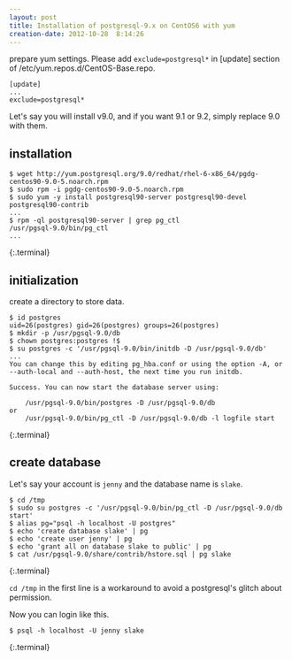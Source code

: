 ```yaml
---
layout: post
title: Installation of postgresql-9.x on CentOS6 with yum
creation-date: 2012-10-28  8:14:26
---
```

prepare yum settings.
Please add `exclude=postgresql*` in [update] section of /etc/yum.repos.d/CentOS-Base.repo.

    [update]
    ...
    exclude=postgresql*


Let's say you will install v9.0, and if you want 9.1 or 9.2, simply replace 9.0 with them.

installation
------------

    $ wget http://yum.postgresql.org/9.0/redhat/rhel-6-x86_64/pgdg-centos90-9.0-5.noarch.rpm
    $ sudo rpm -i pgdg-centos90-9.0-5.noarch.rpm
    $ sudo yum -y install postgresql90-server postgresql90-devel postgresql90-contrib
    ...
    $ rpm -ql postgresql90-server | grep pg_ctl
    /usr/pgsql-9.0/bin/pg_ctl
    ...
{:.terminal}


initialization
--------------
create a directory to store data.

    $ id postgres
    uid=26(postgres) gid=26(postgres) groups=26(postgres)
    $ mkdir -p /usr/pgsql-9.0/db
    $ chown postgres:postgres !$
    $ su postgres -c '/usr/pgsql-9.0/bin/initdb -D /usr/pgsql-9.0/db'
    ...
    You can change this by editing pg_hba.conf or using the option -A, or
    --auth-local and --auth-host, the next time you run initdb.

    Success. You can now start the database server using:

        /usr/pgsql-9.0/bin/postgres -D /usr/pgsql-9.0/db
    or
        /usr/pgsql-9.0/bin/pg_ctl -D /usr/pgsql-9.0/db -l logfile start
{:.terminal}


create database
---------------
Let's say your account is `jenny` and the database name is `slake`.

    $ cd /tmp
    $ sudo su postgres -c '/usr/pgsql-9.0/bin/pg_ctl -D /usr/pgsql-9.0/db start'
    $ alias pg="psql -h localhost -U postgres"
    $ echo 'create database slake' | pg
    $ echo 'create user jenny' | pg
    $ echo 'grant all on database slake to public' | pg
    $ cat /usr/pgsql-9.0/share/contrib/hstore.sql | pg slake
{:.terminal}

`cd /tmp` in the first line is a workaround to avoid a postgresql's glitch about permission.

Now you can login like this.

    $ psql -h localhost -U jenny slake
{:.terminal}

